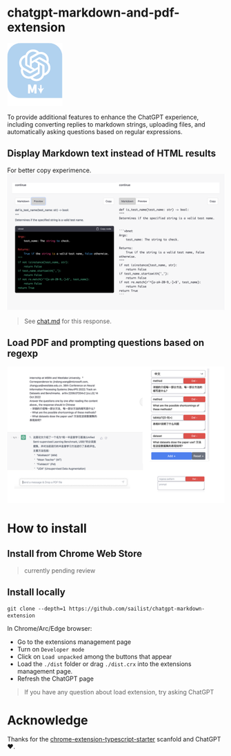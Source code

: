 # chatgpt-markdown-and-pdf-extension

![](src/images/icon-128.png)

To provide additional features to enhance the ChatGPT experience, including converting replies to markdown strings, uploading files, and automatically asking questions based on regular expressions.

## Display Markdown text instead of HTML results

For better copy experimence.
![](images/preview.png)

> See [chat.md](./chat.md) for this response.

## Load PDF and prompting questions based on regexp

![](images/pdf_preview.png)

# How to install

## Install from Chrome Web Store

> currently pending review

## Install locally

```
git clone --depth=1 https://github.com/sailist/chatgpt-markdown-extension
```

In Chrome/Arc/Edge browser:

- Go to the extensions management page
- Turn on `Developer mode`
- Click on `Load unpacked` among the buttons that appear
- Load the `./dist` folder or drag `./dist.crx` into the extensions management page.
- Refresh the ChatGPT page

> If you have any question about load extension, try asking ChatGPT

# Acknowledge

Thanks for the [chrome-extension-typescript-starter](https://github.com/chibat/chrome-extension-typescript-starter) scanfold and ChatGPT ❤.

